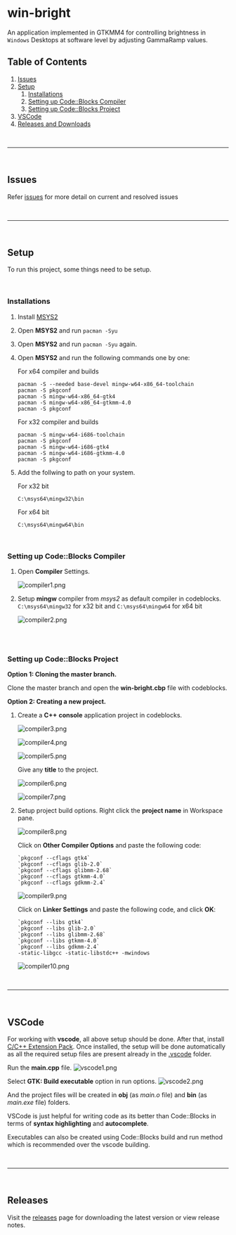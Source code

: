 # win-bright

An application implemented in GTKMM4 for controlling brightness in `Windows` Desktops at software level by adjusting GammaRamp values.

## Table of Contents
1. [Issues](#issues)
2. [Setup](#setup)
    1. [Installations](#installations)
    2. [Setting up Code::Blocks Compiler](#setting-up-codeblocks-compiler)
    3. [Setting up Code::Blocks Project](#setting-up-codeblocks-project)
3. [VSCode](#vscode)
4. [Releases and Downloads](#releases)

<br/>
<hr/>
<br/>

## Issues

Refer [issues](https://github.com/charitra1022/win-bright/issues) for more detail on current and resolved issues

<br/>
<hr/>
<br/>

## Setup

To run this project, some things need to be setup.

<br/>

### Installations

1. Install [MSYS2](https://www.msys2.org/)
2. Open **MSYS2** and run `pacman -Syu`
3. Open **MSYS2** and run `pacman -Syu` again.
4. Open **MSYS2** and run the following commands one by one:

    For x64 compiler and builds

   ```
   pacman -S --needed base-devel mingw-w64-x86_64-toolchain
   pacman -S pkgconf
   pacman -S mingw-w64-x86_64-gtk4
   pacman -S mingw-w64-x86_64-gtkmm-4.0
   pacman -S pkgconf
   ```

    For x32 compiler and builds

   ```
   pacman -S mingw-w64-i686-toolchain
   pacman -S pkgconf
   pacman -S mingw-w64-i686-gtk4
   pacman -S mingw-w64-i686-gtkmm-4.0
   pacman -S pkgconf
   ```

5. Add the follwing to path on your system.
   
    For x32 bit
   ```
   C:\msys64\mingw32\bin
   ```
   For x64 bit
   ```
   C:\msys64\mingw64\bin
   ```

<br/>

### Setting up Code::Blocks Compiler

1. Open **Compiler** Settings.

    ![compiler1.png](/screenshots/compiler1.png)

2. Setup **mingw** compiler from *msys2* as default compiler in codeblocks.
`C:\msys64\mingw32` for x32 bit and `C:\msys64\mingw64` for x64 bit

    ![compiler2.png](/screenshots/compiler2.png)

<br/>
<br/>

### Setting up Code::Blocks Project

**Option 1: Cloning the master branch.**

Clone the master branch and open the **win-bright.cbp** file with codeblocks.

**Option 2: Creating a new project.**

1. Create a **C++** **console** application project in codeblocks.

    ![compiler3.png](/screenshots/compiler3.png)

    ![compiler4.png](/screenshots/compiler4.png)

    ![compiler5.png](/screenshots/compiler5.png)

    Give any **title** to the project.

    ![compiler6.png](/screenshots/compiler6.png)

    ![compiler7.png](/screenshots/compiler7.png)

2. Setup project build options. Right click the **project name** in Workspace pane.

    ![compiler8.png](/screenshots/compiler8.png)

    Click on **Other Compiler Options** and paste the following code:
   ```
   `pkgconf --cflags gtk4`
   `pkgconf --cflags glib-2.0`
   `pkgconf --cflags glibmm-2.68`
   `pkgconf --cflags gtkmm-4.0`
   `pkgconf --cflags gdkmm-2.4`
   ```
    ![compiler9.png](/screenshots/compiler9.png)

    Click on **Linker Settings** and paste the following code, and click **OK**:
   ```
   `pkgconf --libs gtk4`
   `pkgconf --libs glib-2.0`
   `pkgconf --libs glibmm-2.68`
   `pkgconf --libs gtkmm-4.0`
   `pkgconf --libs gdkmm-2.4`
   -static-libgcc -static-libstdc++ -mwindows
   ```
    ![compiler10.png](/screenshots/compiler10.png)


<br/>
<hr/>
<br/>

## VSCode
For working with **vscode**, all above setup should be done. After that, install [C/C++ Extension Pack](https://marketplace.visualstudio.com/items?itemName=ms-vscode.cpptools-extension-pack).
Once installed, the setup will be done automatically as all the required setup files are present already in the [.vscode](/.vscode) folder.

Run the **main.cpp** file.
![vscode1.png](/screenshots/vscode1.png)

Select **GTK: Build executable** option in run options.
![vscode2.png](/screenshots/vscode2.png)

And the project files will be created in **obj** (as *main.o* file) and **bin** (as *main.exe* file) folders.

VSCode is just helpful for writing code as its better than Code::Blocks in terms of **syntax highlighting** and **autocomplete**.

Executables can also be created using Code::Blocks build and run method which is recommended over the vscode building.


<br/>
<hr/>
<br/>

## Releases
Visit the [releases](https://github.com/charitra1022/win-bright/releases) page for downloading the latest version or view release notes.

